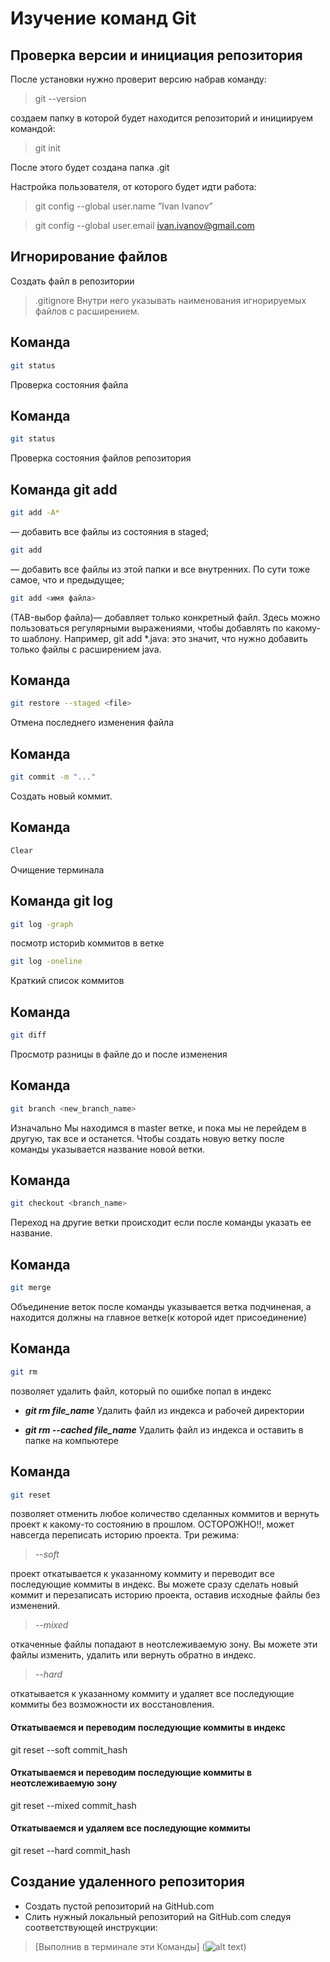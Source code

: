 # Изучение команд Git

## Проверка версии и инициация репозитория
После установки нужно проверит версию набрав команду:
>git --version

создаем папку в которой будет находится репозиторий и инициируем командой:
> git init

После этого будет создана папка .git


Настройка пользователя, от которого будет идти работа:
>git config --global user.name ”Ivan Ivanov”

>git config --global user.email ivan.ivanov@gmail.com

## Игнорирование файлов
Создать файл в репозитории 
> .gitignore
Внутри него указывать наименования игнорируемых файлов с расширением.

## Команда 
```sh
git status
```
Проверка состояния файла
## Команда
```sh
git status
```
Проверка состояния файлов репозитория


## Команда git add <file>

 ```sh
 git add -A*
 ```
  — добавить все файлы из состояния в staged;

```sh
git add 
```
  — добавить все файлы из этой папки и все внутренних. По сути тоже самое, что и предыдущее;
```sh
git add <имя файла>
``` 
(TAB-выбор файла)— добавляет только конкретный файл.
Здесь можно пользоваться регулярными выражениями, чтобы добавлять по какому-то шаблону. Например, git add *.java: это значит, что нужно добавить только файлы с расширением java.

## Команда 
```sh
git restore --staged <file>
``` 
Отмена последнего изменения файла

## Команда 
```sh
git commit -m "..."
```

Создать новый коммит.

## Команда 
```sh
Clear
```

Очищение терминала

## Команда git log
```sh
git log -graph
```
посмотр историb коммитов в ветке
```sh
git log -oneline 
```
Краткий список коммитов

## Команда
```sh
git diff
```
Просмотр разницы в файле до и после изменения

## Команда 
```sh
git branch <new_branch_name>
```
Изначально Мы находимся в master ветке, и пока мы не перейдем в другую,
так все и останется.
Чтобы создать новую ветку после команды указывается название новой ветки.

## Команда 
```sh
git checkout <branch_name>
```
Переход на другие ветки происходит если после команды указать ее название.
## Команда 
```sh 
git merge
```
Объединение веток после команды указывается ветка подчиненая, а находится должны на главное ветке(к которой идет присоединение)

## Команда 
```sh
git rm
```
позволяет удалить файл, который по ошибке попал в индекс
* **_git rm file_name_** Удалить файл из индекса и рабочей директории

* **_git rm --cached file_name_**
Удалить файл из индекса и оставить в папке на компьютере

## Команда
```sh
git reset
```
позволяет отменить любое количество сделанных коммитов и вернуть проект к какому-то состоянию в прошлом. ОСТОРОЖНО!!,  может навсегда переписать историю проекта.
 Три режима: 
 >*--soft* 
 
 проект откатывается к указанному коммиту и переводит все последующие коммиты в индекс. Вы можете сразу сделать новый коммит и перезаписать историю проекта, оставив исходные файлы без изменений.
>*--mixed*

откаченные файлы попадают в неотслеживаемую зону. Вы можете эти файлы изменить, удалить или вернуть обратно в индекс.

>*--hard*

откатывается к указанному коммиту и удаляет все последующие коммиты без возможности их восстановления.
#### Откатываемся и переводим последующие коммиты в индекс
git reset --soft commit_hash

#### Откатываемся и переводим последующие коммиты в неотслеживаемую зону
git reset --mixed commit_hash

#### Откатываемся и удаляем все последующие коммиты
git reset --hard commit_hash

## Создание удаленного репозитория
* Создать пустой репозиторий на GitHub.com
* Слить нужный локальный репозиторий на GitHub.com следуя соответствующей инструкции: 
>[Выполнив в терминале эти Команды] (![alt text](image.png))







